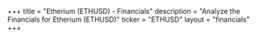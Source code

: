 +++
title = "Etherium (ETHUSD) - Financials"
description = "Analyze the Financials for Etherium (ETHUSD)"
ticker = "ETHUSD"
layout = "financials"
+++

